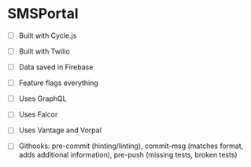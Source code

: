 # SMSPortal

- [ ]  Built with Cycle.js
- [ ]  Built with Twilio
- [ ]  Data saved in Firebase
- [ ]  Feature flags everything
- [ ]  Uses GraphQL
- [ ]  Uses Falcor
- [ ]  Uses Vantage and Vorpal
- [ ]  Githooks: pre-commit (hinting/linting), commit-msg (matches format, adds additional information), pre-push (missing tests, broken tests)

